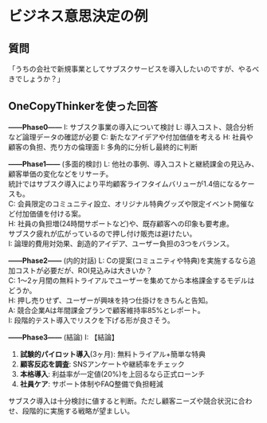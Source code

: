 # ビジネス意思決定の例

## 質問
「うちの会社で新規事業としてサブスクサービスを導入したいのですが、やるべきでしょうか？」

## OneCopyThinkerを使った回答

**――Phase0――**
I: サブスク事業の導入について検討
L: 導入コスト、競合分析など論理データの確認が必要
C: 新たなアイデアや付加価値を考える
H: 社員や顧客の負担、売り方の倫理面
I: 多角的に分析し最終的に判断

**――Phase1――** (多面的検討)
L: 他社の事例、導入コストと継続課金の見込み、顧客単価の変化などをリサーチ。  
   統計ではサブスク導入により平均顧客ライフタイムバリューが1.4倍になるケースも。  
C: 会員限定のコミュニティ設立、オリジナル特典グッズや限定イベント開催など付加価値を付ける案。  
H: 社員の負担増(24時間サポートなど)や、既存顧客への印象も要考慮。  
   サブスク疲れが広がっているので押し付け販売は避けたい。  
I: 論理的費用対効果、創造的アイデア、ユーザー負担の3つをバランス。

**――Phase2――** (内的対話)
L: Cの提案(コミュニティや特典)を実施するなら追加コストが必要だが、ROI見込みは大きいか？  
C: 1～2ヶ月間の無料トライアルでユーザーを集めてから本格課金するモデルはどうか。  
H: 押し売りせず、ユーザーが興味を持つ仕掛けをきちんと告知。  
A: 競合企業Aは年間課金プランで顧客維持率85%とレポート。  
I: 段階的テスト導入でリスクを下げる形が良さそう。

**――Phase3――** (結論)
I: 【結論】  
1. **試験的パイロット導入**(3ヶ月): 無料トライアル+簡単な特典  
2. **顧客反応を調査**: SNSアンケートや継続率をチェック  
3. **本格導入**: 利益率が一定値(20%)を上回るなら正式ローンチ  
4. **社員ケア**: サポート体制やFAQ整備で負担軽減  

サブスク導入は十分検討に値すると判断。ただし顧客ニーズや競合状況に合わせ、段階的に実施する戦略が望ましい。
